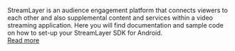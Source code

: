 StreamLayer is an audience engagement platform that connects viewers to each other and also supplemental content and services within a video streaming application. 
Here you will find documentation and sample code on how to set-up your StreamLayer SDK for Android.<br>
[Read more](https://docs.streamlayer.io/docs)


